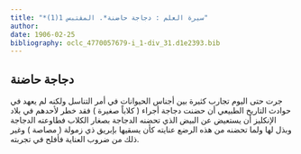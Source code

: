 ```yaml
---
title: "*سيرة العلم : دجاجة حاضنة*. المقتبس 1(1)"
author: 
date: 1906-02-25
bibliography: oclc_4770057679-i_1-div_31.d1e2393.bib
---
```




##  دجاجة حاضنة 


 جرت حتى اليوم تجارب كثيرة بين أجناس الحيوانات في أمر التناسل ولكنه لم يعهد في حوادث التاريخ الطبيعي أن حضنت دجاجة أجراء ( كلاباً صغيرة ) فقد خطر لأحدهم في بلاد الإنكليز أن يستعيض عن البيض الذي تحضنه الدجاجة بصغار الكلاب فطاوعته الدجاجة وبذل لها ولما تحضنه من هذه الرضع عنايته كأن يسقيها بإبريق ذي زمولة ( مصاصة ) وغير ذلك من ضروب العناية فأفلح في تجربته.  
